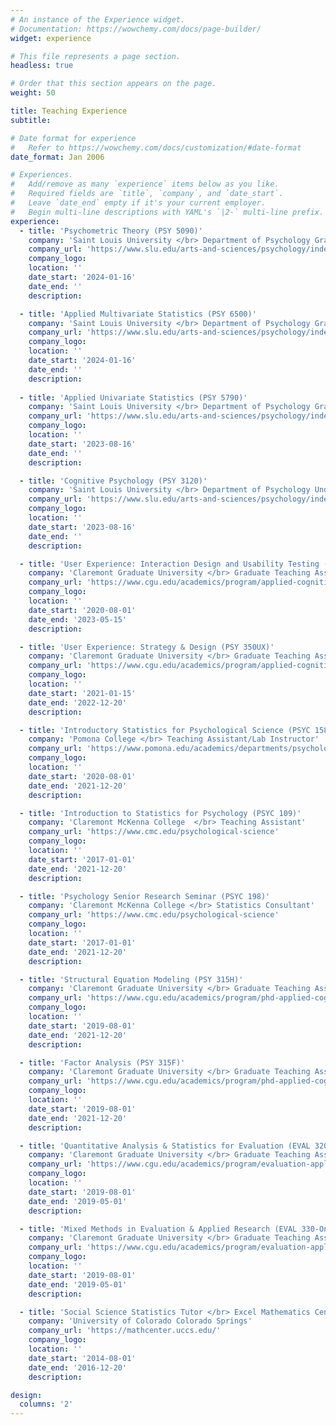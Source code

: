 ```yaml
---
# An instance of the Experience widget.
# Documentation: https://wowchemy.com/docs/page-builder/
widget: experience

# This file represents a page section.
headless: true

# Order that this section appears on the page.
weight: 50

title: Teaching Experience
subtitle:

# Date format for experience
#   Refer to https://wowchemy.com/docs/customization/#date-format
date_format: Jan 2006

# Experiences.
#   Add/remove as many `experience` items below as you like.
#   Required fields are `title`, `company`, and `date_start`.
#   Leave `date_end` empty if it's your current employer.
#   Begin multi-line descriptions with YAML's `|2-` multi-line prefix.
experience:
  - title: 'Psychometric Theory (PSY 5090)'
    company: 'Saint Louis University </br> Department of Psychology Graduate Program'
    company_url: 'https://www.slu.edu/arts-and-sciences/psychology/index.php'
    company_logo: 
    location: ''
    date_start: '2024-01-16'
    date_end: ''
    description:

  - title: 'Applied Multivariate Statistics (PSY 6500)'
    company: 'Saint Louis University </br> Department of Psychology Graduate Program'
    company_url: 'https://www.slu.edu/arts-and-sciences/psychology/index.php'
    company_logo: 
    location: ''
    date_start: '2024-01-16'
    date_end: ''
    description: 
 
  - title: 'Applied Univariate Statistics (PSY 5790)'
    company: 'Saint Louis University </br> Department of Psychology Graduate Program'
    company_url: 'https://www.slu.edu/arts-and-sciences/psychology/index.php'
    company_logo: 
    location: ''
    date_start: '2023-08-16'
    date_end: ''
    description: 

  - title: 'Cognitive Psychology (PSY 3120)'
    company: 'Saint Louis University </br> Department of Psychology Undergraduate Program'
    company_url: 'https://www.slu.edu/arts-and-sciences/psychology/index.php'
    company_logo: 
    location: ''
    date_start: '2023-08-16'
    date_end: ''
    description: 

  - title: 'User Experience: Interaction Design and Usability Testing (PSY 350UT)'
    company: 'Claremont Graduate University </br> Graduate Teaching Assistant'
    company_url: 'https://www.cgu.edu/academics/program/applied-cognitive-psychology-user-experience/'
    company_logo: 
    location: ''
    date_start: '2020-08-01'
    date_end: '2023-05-15'
    description: 

  - title: 'User Experience: Strategy & Design (PSY 350UX)'
    company: 'Claremont Graduate University </br> Graduate Teaching Assistant'
    company_url: 'https://www.cgu.edu/academics/program/applied-cognitive-psychology-user-experience/'
    company_logo: 
    location: ''
    date_start: '2021-01-15'
    date_end: '2022-12-20'
    description: 

  - title: 'Introductory Statistics for Psychological Science (PSYC 158)'
    company: 'Pomona College </br> Teaching Assistant/Lab Instructor'
    company_url: 'https://www.pomona.edu/academics/departments/psychological-science'
    company_logo: 
    location: ''
    date_start: '2020-08-01'
    date_end: '2021-12-20'
    description: 

  - title: 'Introduction to Statistics for Psychology (PSYC 109)'
    company: 'Claremont McKenna College  </br> Teaching Assistant'
    company_url: 'https://www.cmc.edu/psychological-science'
    company_logo: 
    location: ''
    date_start: '2017-01-01'
    date_end: '2021-12-20'
    description: 

  - title: 'Psychology Senior Research Seminar (PSYC 198)'
    company: 'Claremont McKenna College </br> Statistics Consultant'
    company_url: 'https://www.cmc.edu/psychological-science'
    company_logo: 
    location: ''
    date_start: '2017-01-01'
    date_end: '2021-12-20'
    description: 

  - title: 'Structural Equation Modeling (PSY 315H)'
    company: 'Claremont Graduate University </br> Graduate Teaching Assistant'
    company_url: 'https://www.cgu.edu/academics/program/phd-applied-cognitive-psychology/'
    company_logo: 
    location: ''
    date_start: '2019-08-01'
    date_end: '2021-12-20'
    description: 

  - title: 'Factor Analysis (PSY 315F)'
    company: 'Claremont Graduate University </br> Graduate Teaching Assistant'
    company_url: 'https://www.cgu.edu/academics/program/phd-applied-cognitive-psychology/'
    company_logo: 
    location: ''
    date_start: '2019-08-01'
    date_end: '2021-12-20'
    description: 

  - title: 'Quantitative Analysis & Statistics for Evaluation (EVAL 320-Online)'
    company: 'Claremont Graduate University </br> Graduate Teaching Assistant'
    company_url: 'https://www.cgu.edu/academics/program/evaluation-applied-research-methods/'
    company_logo: 
    location: ''
    date_start: '2019-08-01'
    date_end: '2019-05-01'
    description: 

  - title: 'Mixed Methods in Evaluation & Applied Research (EVAL 330-Online)'
    company: 'Claremont Graduate University </br> Graduate Teaching Assistant'
    company_url: 'https://www.cgu.edu/academics/program/evaluation-applied-research-methods/'
    company_logo: 
    location: ''
    date_start: '2019-08-01'
    date_end: '2019-05-01'
    description: 

  - title: 'Social Science Statistics Tutor </br> Excel Mathematics Center'
    company: 'University of Colorado Colorado Springs'
    company_url: 'https://mathcenter.uccs.edu/'
    company_logo: 
    location: ''
    date_start: '2014-08-01'
    date_end: '2016-12-20'
    description: 

design:
  columns: '2'
---
```


